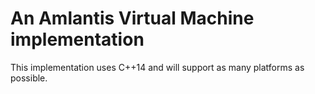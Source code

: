 # An Amlantis Virtual Machine implementation

This implementation uses C++14 and will support as many platforms as possible. 


